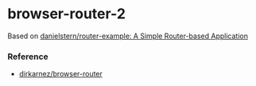 browser-router-2
================
Based on [danielstern/router-example: A Simple Router-based Application](https://github.com/danielstern/router-example)

### Reference
- [dirkarnez/browser-router](https://github.com/dirkarnez/browser-router)
